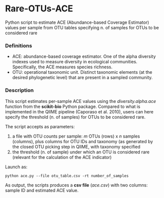 # Rare-OTUs-ACE
Python script to estimate ACE (Abundance-based Coverage Estimator) values per sample from OTU tables specifying n. of samples for OTUs to be considered rare

### Definitions
- ACE: abundance-based coverage estimator. One of the alpha diversity indexes used to measure diversity in ecological communities. Specifically, the ACE measures species richness.
- OTU: operational taxonomic unit. Distinct taxonomic elements (at the desired phylogenetic level) that are present in a sampled community.

### Description
This script estimates per-sample ACE values using the *diversity.alpha.ace* function from the **scikit-bio** Python package. Compared to what is implemented in the QIIME pipeline (Caporaso et al. 2010), users can here specify the threshold (n. of samples) for OTUs to be considered rare.

The script accepts as parameters:

1. a file with OTU counts per sample: *m* OTUs (rows) x *n* samples (columns), plus columns for OTU IDs and taxonomy (as generated by the closed OTU picking step in QIIME, with taxonomy specified
2. the threshold (n. of sample) under which an OTU is considered rare (relevant for the calculation of the ACE indicator)

Launch as:

   `python ace.py --file otu_table.csv -rt number_of_samples`
   
As output, the scripts produces a **csv file** (*ace.csv*) with two columns: sample ID and estimated ACE value.




